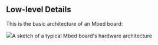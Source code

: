 ## Low-level Details

This is the basic architecture of an Mbed board:

<span class="images">![](https://s3-us-west-2.amazonaws.com/mbed-os-docs-images/mbed_internals.jpg)<span>A sketch of a typical Mbed board's hardware architecture</span></span>
